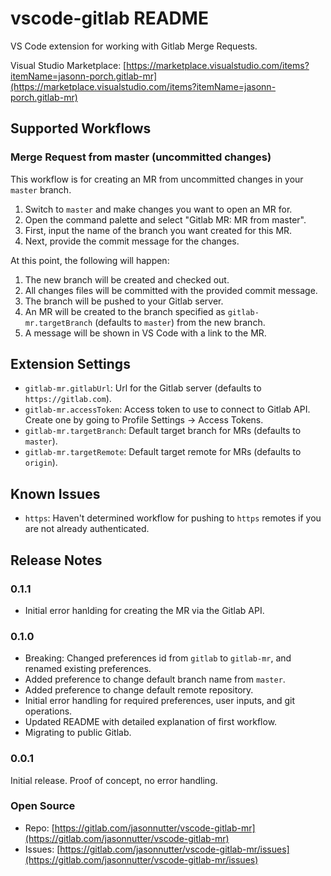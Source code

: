 # vscode-gitlab README

VS Code extension for working with Gitlab Merge Requests.

Visual Studio Marketplace: [https://marketplace.visualstudio.com/items?itemName=jasonn-porch.gitlab-mr](https://marketplace.visualstudio.com/items?itemName=jasonn-porch.gitlab-mr)

## Supported Workflows

### Merge Request from master (uncommitted changes)

This workflow is for creating an MR from uncommitted changes in your `master` branch.

1. Switch to `master` and make changes you want to open an MR for.
2. Open the command palette and select "Gitlab MR: MR from master".
3. First, input the name of the branch you want created for this MR.
4. Next, provide the commit message for the changes.

At this point, the following will happen:
1. The new branch will be created and checked out.
2. All changes files will be committed with the provided commit message.
3. The branch will be pushed to your Gitlab server.
4. An MR will be created to the branch specified as `gitlab-mr.targetBranch` (defaults to `master`) from the new branch.
5. A message will be shown in VS Code with a link to the MR.

## Extension Settings

* `gitlab-mr.gitlabUrl`: Url for the Gitlab server (defaults to `https://gitlab.com`).
* `gitlab-mr.accessToken`: Access token to use to connect to Gitlab API. Create one by going to Profile Settings -> Access Tokens.
* `gitlab-mr.targetBranch`: Default target branch for MRs (defaults to `master`).
* `gitlab-mr.targetRemote`: Default target remote for MRs (defaults to `origin`).

## Known Issues

* `https`: Haven't determined workflow for pushing to `https` remotes if you are not already authenticated.

## Release Notes

### 0.1.1

* Initial error hanlding for creating the MR via the Gitlab API.

### 0.1.0

* Breaking: Changed preferences id from `gitlab` to `gitlab-mr`, and renamed existing preferences.
* Added preference to change default branch name from `master`.
* Added preference to change default remote repository.
* Initial error handling for required preferences, user inputs, and git operations.
* Updated README with detailed explanation of first workflow.
* Migrating to public Gitlab.

### 0.0.1

Initial release. Proof of concept, no error handling.

### Open Source

* Repo: [https://gitlab.com/jasonnutter/vscode-gitlab-mr](https://gitlab.com/jasonnutter/vscode-gitlab-mr)
* Issues: [https://gitlab.com/jasonnutter/vscode-gitlab-mr/issues](https://gitlab.com/jasonnutter/vscode-gitlab-mr/issues)

